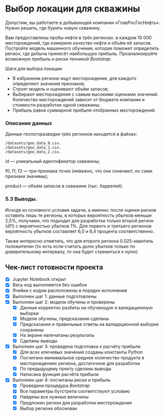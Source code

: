 # Выбор локации для скважины

Допустим, вы работаете в добывающей компании «ГлавРосГосНефть». Нужно решить, где бурить новую скважину.

Вам предоставлены пробы нефти в трёх регионах: в каждом 10 000 месторождений, где измерили качество нефти и объём её запасов. Постройте модель машинного обучения, которая поможет определить регион, где добыча принесёт наибольшую прибыль. Проанализируйте возможную прибыль и риски техникой *Bootstrap.*

Шаги для выбора локации:

- В избранном регионе ищут месторождения, для каждого определяют значения признаков;
- Строят модель и оценивают объём запасов;
- Выбирают месторождения с самым высокими оценками значений. Количество месторождений зависит от бюджета компании и стоимости разработки одной скважины;
- Прибыль равна суммарной прибыли отобранных месторождений.

### Описание данных
Данные геологоразведки трёх регионов находятся в файлах: 
    
    /datasets/geo_data_0.csv. 
    /datasets/geo_data_1.csv. 
    /datasets/geo_data_2.csv. 

id — уникальный идентификатор скважины;

f0, f1, f2 — три признака точек (неважно, что они означают, но сами признаки значимы);

product — объём запасов в скважине (тыс. баррелей).

### 5.3 Выводы.
Исходя из основного условия задачи, а именно: после оценки рисков оставить лишь те регионы, в которых вероятность убытков меньше 2,5%, получаем, что подходит для разработки только второй регион (df1) с вероятностью убытков 1%. Для первого и третьего регионов вероятность убытков составляет 6,0 и 6,4 процента соответственно.

Также интересно отметить, что для второго региона 0.025-квантиль положителен (то есть если считать долю убытков только по доверительному интервалу, то она будет стремиться к нулю).
## Чек-лист готовности проекта
- [x]  Jupyter Notebook открыт
- [x]  Весь код выполняется без ошибок
- [x]  Ячейки с кодом расположены в порядке исполнения
- [x]  Выполнен шаг 1: данные подготовлены
- [x]  Выполнен шаг 2: модели обучены и проверены
    - [x]  Данные корректно разбиты на обучающую и валидационную выборки
    - [x]  Модели обучены, предсказания сделаны
    - [x]  Предсказания и правильные ответы на валидационной выборке сохранены
    - [x]  На экране напечатаны результаты
    - [x]  Сделаны выводы
- [x]  Выполнен шаг 3: проведена подготовка к расчёту прибыли
    - [x]  Для всех ключевых значений созданы константы Python
    - [x]  Посчитано минимальное среднее количество продукта в месторождениях региона, достаточное для разработки
    - [x]  По предыдущему пункту сделаны выводы
    - [x]  Написана функция расчёта прибыли
- [x]  Выполнен шаг 4: посчитаны риски и прибыль
    - [x]  Проведена процедура *Bootstrap*
    - [x]  Все параметры бутстрепа соответствуют условию
    - [x]  Найдены все нужные величины
    - [x]  Предложен регион для разработки месторождения
    - [x]  Выбор региона обоснован
